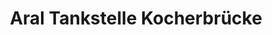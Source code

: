 ---
title: "Aral Tankstelle Kocherbrücke"
url: /kuenzelsau/aral-tankstelle-kocherbruecke/
shop: Kiosk
---
